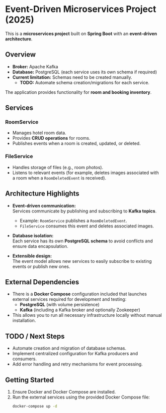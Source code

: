 # Event-Driven Microservices Project (2025)

This is a **microservices project** built on **Spring Boot** with an **event-driven architecture**.

## Overview

- **Broker:** Apache Kafka
- **Database:** PostgreSQL (each service uses its own schema if required)
- **Current limitation:** Schemas need to be created manually.
    - **TODO:** Automate schema creation/migrations for each service.

The application provides functionality for **room and booking inventory**.

## Services

### RoomService
- Manages hotel room data.
- Provides **CRUD operations** for rooms.
- Publishes events when a room is created, updated, or deleted.

### FileService
- Handles storage of files (e.g., room photos).
- Listens to relevant events (for example, deletes images associated with a room when a `RoomDeletedEvent` is received).

## Architecture Highlights

- **Event-driven communication:**  
  Services communicate by publishing and subscribing to **Kafka topics**.
    - Example: `RoomService` publishes a `RoomDeletedEvent`.
    - `FileService` consumes this event and deletes associated images.

- **Database isolation:**  
  Each service has its own **PostgreSQL schema** to avoid conflicts and ensure data encapsulation.

- **Extensible design:**  
  The event model allows new services to easily subscribe to existing events or publish new ones.

## External Dependencies

- There is a **Docker Compose** configuration included that launches external services required for development and testing:
    - **PostgreSQL** (with volume persistence)
    - **Kafka** (including a Kafka broker and optionally Zookeeper)
- This allows you to run all necessary infrastructure locally without manual installation.

## TODO / Next Steps

- Automate creation and migration of database schemas.
- Implement centralized configuration for Kafka producers and consumers.
- Add error handling and retry mechanisms for event processing.

## Getting Started

1. Ensure Docker and Docker Compose are installed.
2. Run the external services using the provided Docker Compose file:
   ```bash
   docker-compose up -d
